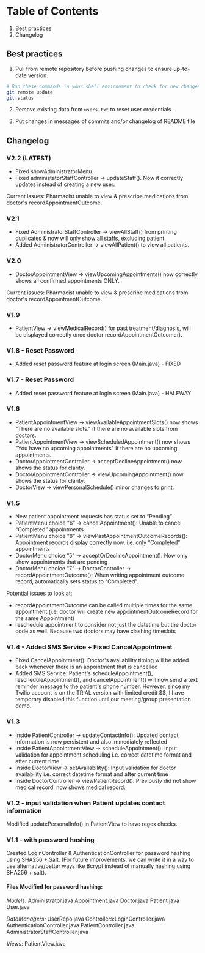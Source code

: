 # Table of Contents
1. Best practices
2. Changelog

## Best practices

1. Pull from remote repository before pushing changes to ensure up-to-date version.
```bash
# Run these commands in your shell environment to check for new changes in remote repository.
git remote update
git status
```

2. Remove existing data from `users.txt` to reset user credentials.

3. Put changes in messages of commits and/or changelog of README file


## Changelog

### V2.2 (LATEST)
- Fixed showAdministratorMenu.
- Fixed administatorStaffController -> updateStaff(). Now it correctly updates instead of creating a new user.

Current issues:
Pharmacist unable to view & prescribe medications from doctor's recordAppointmentOutcome.

### V2.1
- Fixed AdministratorStaffController -> viewAllStaff() from printing duplicates & now will only show all staffs, excluding patient.
- Added AdministratorController -> viewAllPatient() to view all patients.


### V2.0 
- DoctorAppointmentView -> viewUpcomingAppointments() now correctly shows all confirmed appointments ONLY.

Current issues:
Pharmacist unable to view & prescribe medications from doctor's recordAppointmentOutcome.

### V1.9
- PatientView -> viewMedicalRecord() for past treatment/diagnosis, will be displayed correctly once doctor recordAppointmentOutcome().

### V1.8 - Reset Password
- Added reset password feature at login screen (Main.java) - FIXED

### V1.7 - Reset Password 
- Added reset password feature at login screen (Main.java) - HALFWAY

### V1.6
- PatientAppointmentView -> viewAvailableAppointmentSlots() now shows "There are no available slots." if there are no available slots from doctors.
- PatientAppointmentView -> viewScheduledAppointment() now shows "You have no upcoming appointments" if there are no upcoming appointments.
- DoctorAppointmentController -> acceptDeclineAppointment() now shows the status for clarity.
- DoctorAppointmentController -> viewUpcomingAppointment() now shows the status for clarity.
- DoctorView -> viewPersonalSchedule() minor changes to print.

### V1.5 
- New patient appointment requests has status set to “Pending” 
- PatientMenu choice “6” -> cancelAppointment(): Unable to cancel “Completed” appointments
- PatientMenu choice “8” -> viewPastAppointmentOutcomeRecords(): Appointment records display correctly now, i.e. only “Completed” appointments
- DoctorMenu choice “5” -> acceptOrDeclineAppointment(): Now only show appointments that are pending
- DoctorMenu choice “7” -> DoctorController -> recordAppointmentOutcome(): When writing appointment outcome record, automatically sets status to “Completed”. 

Potential issues to look at:
- recordAppointmentOutcome can be called multiple times for the same appointment (i.e. doctor will create new appointmentOutcomeRecord for the same Appointment)
- reschedule appointment to consider not just the datetime but the doctor code as well. Because two doctors may have clashing timeslots

### V1.4 - Added SMS Service + Fixed CancelAppointment
- Fixed CancelAppointment(): Doctor's availability timing will be added back whenever there is an appointment that is cancelled
- Added SMS Service: Patient's scheduleAppointment(), rescheduleAppointment(), and cancelAppointment() will now send a text reminder message to the patient's phone number.
 However, since my Twilio account is on the TRIAL version with limited credit $$, I have temporary disabled this function until our meeting/group presentation demo.

### V1.3
- Inside PatientController -> updateContactInfo(): Updated contact information is now persistent and also immediately reflected
- Inside PatientAppointmentView -> scheduleAppointment(): Input validation for appointment scheduling i.e. correct datetime format and after current time
- Inside DoctorView -> setAvailability(): Input validation for doctor availability i.e. correct datetime format and after current time
- Inside DoctorController -> viewPatientRecord(): Previously did not show medical record, now shows medical record.

### V1.2 - input validation when Patient updates contact information
Modified updatePersonalInfo() in PatientView to have regex checks.

### V1.1 - with password hashing
Created LoginController & AuthenticationController for password hashing using SHA256 + Salt.
 (For future improvements, we can write it in a way to use alternative/better ways like Bcrypt instead of manually hashing using SHA256 + salt).

#### Files Modified for password hashing:

_Models:_
Administrator.java
Appointment.java
Doctor.java
Patient.java
User.java

_DataManagers:_
UserRepo.java
Controllers:LoginController.java
AuthenticationController.java
PatientController.java
AdministratorStaffController.java

_Views:_
PatientView.java